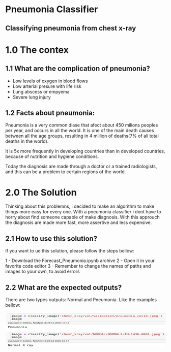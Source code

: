 # Pneumonia Classifier 
## Classifying pneumonia from chest x-ray


# 1.0 The contex

## 1.1 What are the complication of pneumonia?

- Low levels of oxygen in blood flows
- Low arterial presure with life risk
- Lung abscess or empyema
- Severe lung injury

## 1.2 Facts about pneumonia:

Pneumonia is a very common diase that afect about 450 milions peoples per year, and occurs in all the world. It is one of the main death causes between all the age groups, resulting in 4 million of deaths(7% of all total deaths in the world).

It is 5x more frequently in developing countries than in developed countries, because of nutrition and hygiene conditions.

Today the diagnosis are made through a doctor or a trained radiologists, and this can be a problem to certain regions of the world.

# 2.0 The Solution

Thinking about this problemns, i decided to make an algorithm to make things more easy for every one. With a pneumonia classifier i dont have to horry about find someone capable of make diagnosis. With this approuch the diagnosis are made more fast, more assertive and less expensive.

## 2.1 How to use this solution?

If you want to ue this solution, please follow the steps bellow:

1 - Download the Forecast_Pneumonia.ipynb archive
2 - Open it in your favorite code editor
3 - Remember to change the names of paths and images to your own, to avoid errors

## 2.2 What are the expected outputs?

There are two types outputs: Normal and Pneumonia. Like the examples bellow:

![diagnosis](/output_example/output.jpeg)



